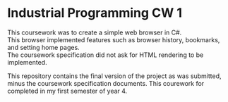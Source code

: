 # Industrial Programming CW 1

This coursework was to create a simple web browser in C#.  
This browser implemented features such as browser history, bookmarks, and setting home pages.  
The coursework specification did not ask for HTML rendering to be implemented.  

This repository contains the final version of the project as was submitted, minus the coursework specification documents. 
This courework for completed in my first semester of year 4.